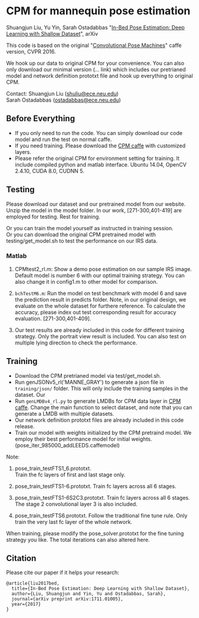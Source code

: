 # CPM for mannequin pose estimation
Shuangjun Liu, Yu Yin, Sarah Ostadabbas 
"[In-Bed Pose Estimation: Deep Learning with Shallow Dataset](https://arxiv.org/abs/1711.01005)", arXiv

This code is based on the original "[Convolutional Pose Machines](http://arxiv.org/abs/1602.00134)" caffe version, CVPR 2016.

We hook up our data to original CPM for your convenience. 
You can also only download our minimal version (... link) which includes our pretrianed model and network definition prototxt file and hook up everything to original CPM. 

Contact: Shuangjun Liu (shuliu@ece.neu.edu)  
Sarah Ostadabbas (ostadabbas@ece.neu.edu)


## Before Everything
- If you only need to run the code. You can simply download our code model and run the test on normal caffe.
- If you need training. Please download the [CPM caffe](https://github.com/shihenw/caffe) with customized layers. 
- Please refer the original CPM for environment setting for training. It include compiled python and matlab interface. 
Ubuntu 14.04, OpenCV 2.4.10, CUDA 8.0, CUDNN 5. 

## Testing
Please download our dataset and  our pretrained model from our website. 
Unzip the model in the model folder.
In our work, [271-300,401-419] are employed for testing. Rest for training. 

Or you can train the model yourself as instructed in training session.  
Or you can download the original CPM pretrained model with testing/get_model.sh to test the performance on our IRS data.  


### Matlab
1. CPMtest2_rl.m: Show a demo pose estimation on our sample IRS image. Default model is number 6 with our optimal training strategy. You can also change it in config1.m to other model for comparison. 

2. `bchTestM6.m`: Run the model on test benchmark with model 6 and save the prediction result in predicts folder. 
Note, in our original design, we evaluate on the whole dataset for furthere reference. To calculate the accuracy, please index out test corresponding result for accuracy evaluation. [271-300,401-409].
3. Our test results are already included in this code for different training strategy. Only the portrait view result is included. You can also test on multiple lying direction to check the performance. 


## Training
- Download the CPM pretrianed model via test/get_model.sh.  
- Run genJSONv5_rl('MANNE_GRAY') to generate a json file in `training/json/` folder. This will only include the training samples in the dataset. Our   
- Run `genLMDBv4_rl.py` to generate LMDBs for CPM data layer in [CPM caffe](https://github.com/shihenw/caffe). Change the main function to select dataset, and note that you can generate a LMDB with multiple datasets.  
- Our network definition prototxt files are already included in this code release.  
- Train our model with weights initialized by the CPM pretraind model. We employ their best performance model for initial weights. (pose_iter_985000_addLEEDS.caffemodel)  


Note:  

1. pose_train_testFTS1_6.prototxt.  
Train the fc layers of first and last stage only.

2. pose_train_testFTS1-6.prototxt.
Train fc layers across all 6 stages.

3. pose_train_testFTS1-6S2C3.prototxt.
Train fc layers across all 6 stages. The stage 2 convolutional layer 3 is also included. 

4. pose_train_testFTS6.prototxt.
Follow the traditional fine tune rule. Only train the very last fc layer of the whole network.

When training, please modify the pose_solver.prototxt for the fine tuning strategy you like. The total iterations can also altered here. 


## Citation
Please cite our paper if it helps your research:

    @article{liu2017bed,
      title={In-Bed Pose Estimation: Deep Learning with Shallow Dataset},
      author={Liu, Shuangjun and Yin, Yu and Ostadabbas, Sarah},
      journal={arXiv preprint arXiv:1711.01005},
      year={2017}
    }
